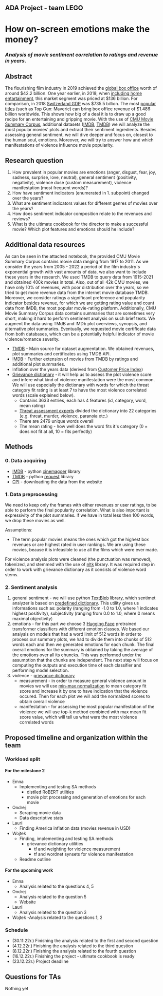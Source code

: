 ## ADA Project - team LEGO

# How on-screen emotions make the money?

### _Analysis of movie sentiment correlation to ratings and revenue in years_.

## Abstract

The flourishing film industry in 2019 achieved the [global box office](https://www.statista.com/statistics/260198/filmed-entertainment-revenue-worldwide-by-region/) worth of around $42.2 billion. One year earlier, in 2018, when [including home entartainment](https://en.wikipedia.org/wiki/Film_industry), this market segment was priced at $136 billion. For comparison, in 2018 [Switzerland GDP](https://www.google.com/search?q=swiss+gdp&oq=swiss+gdp&aqs=chrome..69i57.3721j0j4&sourceid=chrome&ie=UTF-8) was $735.5 billion. The most [popular titles](https://www.boxofficemojo.com/year/world/?ref_=bo_nb_yl_tab) (such as Top Gun: Maveric) can bring box office revenue of $1.486 billion worldwide. This shows how big of a deal it is to draw up a good recipe for an entertaining and gripping movie. With the use of [CMU Movie Summary Corpus](http://www.cs.cmu.edu/~ark/personas/), additional datasets ([IMDB](https://www.imdb.com/), [TMDB](https://www.themoviedb.org/)) we will analyze the most popular movies' plots and extract their sentiment ingredients. Besides assessing general sentiment, we will dive deeper and focus on, closest to the human soul, emotions. Moreover, we will try to answer how and which manifestations of violence influence movie popularity.

## Research question

1. How prevalent in popular movies are emotions (anger, disgust, fear, joy, sadness, surprise, love, neutral), general sentiment (positivity, negativity), violence dose (custom measurement), violence manifestation (most frequent words)?
2. How have sentiment indicators (enumerated in 1. subpoint) changed over the years?
3. What are sentiment indicators values for different genres of movies over the years?
4. How does sentiment indicator composition relate to the revenues and reviews?
5. What is the ultimate cookbook for the director to make a successful movie? Which plot features and emotions should he include?

## Additional data resources

As can be seen in the attached notebook, the provided CMU Movie Summary Corpus contains movie data ranging from 1917 to 2011. As we consider the years from 2005 - 2022 a period of the film industry's exponential growth with vast amounts of data, we also want to include these years in the research. We used TMDB to query data from 1915-2021 and obtained 400k movies in total. Also, out of all 42k CMU movies, we have only 10% of revenues, with poor distribution over the years, so we tried to get more revenue data from the internet movie database TMDB. Moreover, we consider ratings a significant preference and popularity indicator besides revenue, for which we are getting rating value and count data from IMDB, the most popular movie-rating platform. Additionally, CMU Movie Summary Corpus data contains summaries that are sometimes very short, making it hard to perform sentiment analysis on such brief texts. We augment the data using TMdB and IMDb plot overviews, synopsis, and alternative plot summaries.
Eventually, we requested movie certificate data from both databases, which can be a potentially helpful indicator of movie violence/romance severity.

- [TMDB](https://www.themoviedb.org/) - Main source for dataset augmentation. We obtained revenues, plot summaries and certificates using TMDB API.
- [IMDB](https://www.imdb.com/) - Further extension of movies from TMDB by ratings and additional plot summaries.
- Inflation over the years data (derived from [Customer Price Index](https://www.bls.gov/cpi/data.htm))
- [Grievance dictionary](https://github.com/Isabellevdv/grievancedictionary) - it will help us to assess the plot violence score and infere what kind of violence manifestation were the most common. We will use especially the dictionary with words for which the threat category fit rating is at least 7 to have the most violence correlated words (scale explained below).
  - Contains 3633 entries, each has 4 features (id, category, word, mean rating)
  - [Threat assessment experts](https://link.springer.com/article/10.3758/s13428-021-01536-2) divided the dictionary into 22 categories (e.g. threat, murder, violence, paranoia etc.)
  - There are 2479 unique words overall
  - The mean rating - how well does the word fits it's category (0 = does not fit at all, 10 = fits perfectly)

## Methods

### 0. Data acquiring

- [IMDB](https://www.imdb.com/) - python [cinemagoer](https://imdbpy.readthedocs.io/en/latest/) library
- [TMDB](https://www.themoviedb.org/) - python [request](https://requests.readthedocs.io/en/latest/) library
- [CPI](https://www.bls.gov/cpi/data.htm) - downloading the data from the website

### 1. Data preprocessing

We need to keep only the frames with either revenues or user ratings, to be able to perform the final popularity correlation. What is also important is expressivity of the plot summaries. If we have in total less then 100 words, we drop these movies as well.

Assumptions:

- The term popular movies means the ones which got the highest box revenues or are highest rated in user rankings. We are using these movies, beause it is infeasible to use all the films which were ever made.

For violence analysis plots were cleaned (the punctuation was removed), tokenized, and stemmed with the use of [nltk](https://www.nltk.org/) library. It was required step in order to work with grievance dictionary as it consists of violence word stems.

### 2. Sentiment analysis

1. general sentiment - we will use python [TextBlob](https://textblob.readthedocs.io/en/dev/index.html) library, which sentimet analyzer is based on [predefined dictionary](https://github.com/sloria/TextBlob/blob/6396e24e85af7462cbed648fee21db5082a1f3fb/textblob/en/en-sentiment.xml). This utility gives us informations such as: polarity (ranging from -1.0 to 1.0, where 1 indicates highest positivity), subjectivity (ranging from 0.0 to 1.0, where 0 means maximal objectivity)
2. emotions - for this part we choose 3 [Hugging Face](https://huggingface.co/) pretrained transformer classifiers with different emotion classes.
We based our analysis on models that had a word limit of 512 words
In order to process our summary plots, we had to divide them into chunks of 512 words each and then we generated emotions for each chunk.
The final overall emotions for the summary is obtained by taking the average of the emotions over all its chuncks.
This was performed under the assumption that the chunks are independent.
The next step will focus on computing the outputs and execution time of each classifier and performing model selection.
3. violence - [grievance dictionary](https://github.com/Isabellevdv/grievancedictionary)
   - measurement - in order to measure general violence amount in movies we will use [min-max normalization](<https://en.wikipedia.org/wiki/Normalization_(statistics)>) to mean category fit score and increase it by one to have indication that the violence occured. Then for each plot we will add the normalized scores to obtain overall violence
   - manifestation - for assessing the most popular manifestation of the violence we will use top-k method combined with max mean fit score value, which will tell us what were the most violence correlated words

## Proposed timeline and organization within the team

### Workload split

#### For the milestone 2

- Emna
  - Implementing and testing SA methods
    - distiled RoBERT utilities
    - movie plot processing and generation of emotions for each movie
- Ondrej
  - Scraping movie data
  - Data descriptive stats
- Lauri
  - Finding America inflation data (movies revenue in USD)
- Wojtek
  - Finding, implementing and testing SA methods
    - grievance dictionary utilities
      - tf and weighting for violence measurement
      - tf and wordnet synsets for violence manifestation
  - Readme outline

#### For the upcoming work

- Emna
  - Analysis related to the questions 4, 5
- Ondrej
  - Analysis related to the question 5
  - Website
- Lauri
  - Analysis related to the question 3
- Wojtek
  -Analysis related to the questions 1, 2

### Schedule

- (30.11.22r.) Finishing the analysis related to the first and second question
- (4.12.22r.) Finishing the analysis related to the third question
- (8.12.22r.) Finishing the analysis related to the fourth question
- (16.12.22r.) Finishing the project - ultimate cookbook is ready
- (23.12.22r.) Project deadline

## Questions for TAs

Nothing yet

